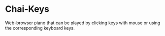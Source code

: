 # Chai-Keys
Web-browser piano that can be played by clicking keys with mouse or using the corresponding keyboard keys.
